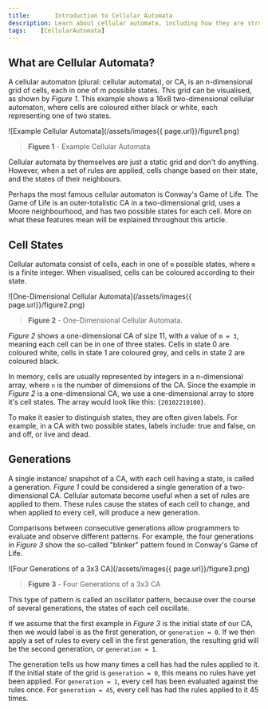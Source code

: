 ```yaml
---
title:       Introduction to Cellular Automata
description: Learn about cellular automata, including how they are structured, how they evolve according to a set of rules, and how they can be visualised in one-dimensions and two-dimensions.
tags:    [CellularAutomata]
---
```


## What are Cellular Automata?

A cellular automaton (plural: cellular automata), or CA, is an n-dimensional grid of cells, each in one of m possible states. This grid can be visualised, as shown by *Figure 1*. This example shows a 16x8 two-dimensional cellular automaton, where cells are coloured either black or white, each representing one of two states.

![Example Cellular Automata](/assets/images{{ page.url}}/figure1.png)
> **Figure 1** - Example Cellular Automata

Cellular automata by themselves are just a static grid and don't do anything. However, when a set of rules are applied, cells change based on their state, and the states of their neighbours.

Perhaps the most famous cellular automaton is Conway's Game of Life. The Game of Life is an outer-totalistic CA in a two-dimensional grid, uses a Moore neighbourhood, and has two possible states for each cell. More on what these features mean will be explained throughout this article.

## Cell States

Cellular automata consist of cells, each in one of `m` possible states, where `m` is a finite integer. When visualised, cells can be coloured according to their state.

![One-Dimensional Cellular Automata](/assets/images{{ page.url}}/figure2.png)
> **Figure 2** - One-Dimensional Cellular Automata.

*Figure 2* shows a one-dimensional CA of size 11, with a value of `m = 3`, meaning each cell can be in one of three states. Cells in state 0 are coloured white, cells in state 1 are coloured grey, and cells in state 2 are coloured black.

In memory, cells are usually represented by integers in a n-dimensional array, where `n` is the number of dimensions of the CA. Since the example in *Figure 2* is a one-dimensional CA, we use a one-dimensional array to store it's cell states. The array would look like this: `{20102210100}`.

To make it easier to distinguish states, they are often given labels. For example, in a CA with two possible states, labels include: true and false, on and off, or live and dead.

## Generations

A single instance/ snapshot of a CA, with each cell having a state, is called a generation. *Figure 1* could be considered a single generation of a two-dimensional CA. Cellular automata become useful when a set of rules are applied to them. These rules cause the states of each cell to change, and when applied to every cell, will produce a new generation.

Comparisons between consecutive generations allow programmers to evaluate and observe different patterns. For example, the four generations in *Figure 3* show the so-called "blinker" pattern found in Conway's Game of Life.

![Four Generations of a 3x3 CA](/assets/images{{ page.url}}/figure3.png)
> **Figure 3** - Four Generations of a 3x3 CA

This type of pattern is called an oscillator pattern, because over the course of several generations, the states of each cell oscillate.

If we assume that the first example in *Figure 3* is the initial state of our CA, then we would label is as the first generation, or `generation = 0`. If we then apply a set of rules to every cell in the first generation, the resulting grid will be the second generation, or `generation = 1`.

The generation tells us how many times a cell has had the rules applied to it. If the initial state of the grid is `generation = 0`, this means no rules have yet been applied. For `generation = 1`, every cell has been evaluated against the rules once. For `generation = 45`, every cell has had the rules applied to it 45 times.